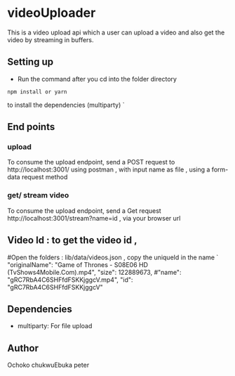 # videoUploader
This is a video upload api which a user can upload a video and also get the video by streaming in buffers.

## Setting up
* Run the command after you cd into the folder directory

```
npm install or yarn 

```
to install the dependencies (multiparty)
`

## End points

### upload

To consume the upload endpoint, send a POST request to http://localhost:3001/ using postman , with input name as file , using a form-data request method

### get/ stream video

To consume the upload endpoint, send a Get request http://localhost:3001/stream?name=id , via your browser url 
       
## Video Id : to get the video id ,
#Open the folders : lib/data/videos.json ,
copy the uniqueId in the name  `
        "originalName": "Game of Thrones - S08E06 HD (TvShows4Mobile.Com).mp4",
        "size": 122889673,
        #"name": "gRC7RbA4C6SHFfdFSKKjggcV.mp4",
        "id": "gRC7RbA4C6SHFfdFSKKjggcV"
        
## Dependencies

* multiparty: For file upload

## Author
Ochoko  chukwuEbuka peter
